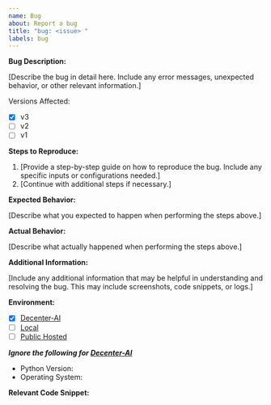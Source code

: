 ```yaml
---
name: Bug
about: Report a bug
title: "bug: <issue> "
labels: bug
---
```


**Bug Description:**

[Describe the bug in detail here. Include any error messages, unexpected behavior, or other relevant information.]

Versions Affected:

- [x] v3
- [ ] v2
- [ ] v1

**Steps to Reproduce:**

1. [Provide a step-by-step guide on how to reproduce the bug. Include any specific inputs or configurations needed.]
2. [Continue with additional steps if necessary.]

**Expected Behavior:**

[Describe what you expected to happen when performing the steps above.]

**Actual Behavior:**

[Describe what actually happened when performing the steps above.]

**Additional Information:**

[Include any additional information that may be helpful in understanding and resolving the bug. This may include screenshots, code snippets, or logs.]

**Environment:**

- [x] [Decenter-AI](https://decenter-ai.streamlit.app)
- [ ] [Local](https://localhost:8501)
- [ ] [Public Hosted]()

_**Ignore the following for  [Decenter-AI](https://decenter-ai.streamlit.app)**_

- Python Version:
- Operating System:

**Relevant Code Snippet:**

[//]: # ( Optional)
